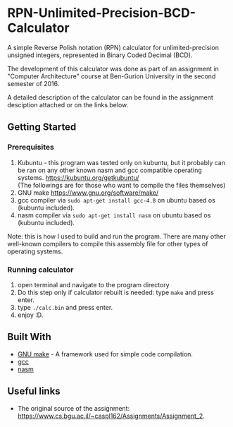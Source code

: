 # RPN-Unlimited-Precision-BCD-Calculator

A simple Reverse Polish notation (RPN) calculator for unlimited-precision unsigned integers, represented in Binary Coded Decimal (BCD).

The development of this calculator was done as part of an assignment in "Computer Architecture" course at Ben-Gurion University in the second semester of 2016.

A detailed description of the calculator can be found in the assignment desciption attached or on the links below.

## Getting Started
### Prerequisites

1. Kubuntu - this program was tested only on kubuntu, but it probably can be ran on any other known nasm and gcc compatible operating systems.
	https://kubuntu.org/getkubuntu/</br>
(The followings are for those who want to compile the files themselves)
2. GNU make
	https://www.gnu.org/software/make/
3. gcc compiler
	via ```sudo apt-get install gcc-4.8``` on ubuntu based os (kubuntu included).
4. nasm compiler
	via ```sudo apt-get install nasm``` on ubuntu based os (kubuntu included).
	
Note: this is how I used to build and run the program. There are many other well-known compilers to compile this assembly file for other types of operating systems.

### Running calculator

1. open terminal and navigate to the program directory
2. Do this step only if calculator rebuilt is needed: type `make` and press enter.
3. type `./calc.bin` and press enter.
4. enjoy :D.

## Built With

* [GNU make](https://www.gnu.org/software/make/) - A framework used for simple code compilation.
* [gcc](https://gcc.gnu.org/)
* [nasm](http://www.nasm.us/)

## Useful links

* The original source of the assignment: https://www.cs.bgu.ac.il/~caspl162/Assignments/Assignment_2.
